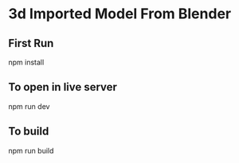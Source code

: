 # 3d Imported Model From Blender

## First Run
npm install

## To open in live server 
npm run dev 

## To build 
npm run build
